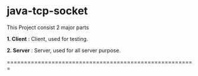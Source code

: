 # java-tcp-socket

This Project consist 2 major parts

<b>1. Client</b> : Client, used for testing. 

<b>2. Server</b> : Server, used for all server purpose.

=======================================================
